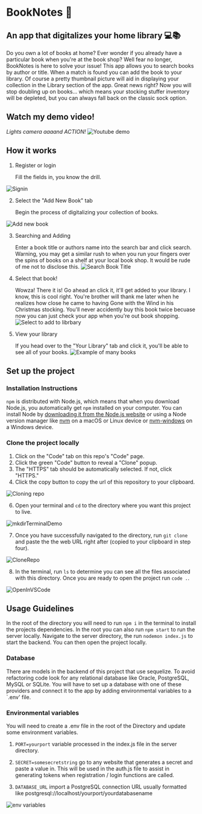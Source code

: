 # BookNotes 📖

## An app that digitalizes your home library 💻📚

Do you own a lot of books at home? Ever wonder if you already have a particular book when you're at the book shop? Well fear no longer, BookNotes is here to solve your issue! This app allows you to search books by author or title. When a match is found you can add the book to your library. Of course a pretty thumbnail picture will aid in displaying your collection in the Library section of the app. Great news right? Now you will stop doubling up on books... which means your stocking stuffer inventory will be depleted, but you can always fall back on the classic sock option.

## Watch my demo video!

*Lights camera aaaand ACTION!*
![Youtube demo](https://github.com/rachelspencer/book-notes-app/assets/111473039/a428588a-1aaa-4d6b-9c2c-c3bf50f30f65)

## How it works

1. Register or login

    Fill the fields in, you know the drill.

![Signin](https://github.com/rachelspencer/book-notes-app/assets/111473039/174258ff-9d75-4650-ad2d-05e50647eace)

2. Select the "Add New Book" tab
   
    Begin the process of digitalizing your collection of books. 

![Add new book](https://github.com/rachelspencer/book-notes-app/assets/111473039/b73cc3ed-5b5c-4372-9ba7-9e4848643a23)

3. Searching and Adding
   
    Enter a book title or authors name into the search bar and click search. Warning, you may get a similar rush to when you run your fingers over the        spins of books on a shelf at your local book shop. It would be rude of me not to disclose this.
![Search Book Title](https://github.com/rachelspencer/book-notes-app/assets/111473039/f9a4d5e6-9e5e-4ba4-9d89-f78c360580b3)

 4. Select that book!

    Wowza! There it is! Go ahead an click it, it'll get added to your library. I know, this is cool right. You're brother will thank me later when
    he realizes how close he came to having Gone with the Wind in his Christmas stocking. You'll never accidently buy this book twice becuase now
    you can just check your app when you're out book shopping.
![Select to add to librbary](https://github.com/rachelspencer/book-notes-app/assets/111473039/2cbbb4d5-7549-4e31-b437-3a4368ed995e)

5. View your library

   If you head over to the "Your Library" tab and click it, you'll be able to see all of your books.
![Example of many books ](https://github.com/rachelspencer/book-notes-app/assets/111473039/afa0a2f2-c746-4ad4-9178-73e9e9a7eaac)

## Set up the project

### Installation Instructions

`npm` is distributed with Node.js, which means that when you download Node.js, you automatically get `npm` installed on your computer. You can install Node by [downloading it from the Node.js website](https://nodejs.org/en/) or using a Node version manager like [nvm](https://github.com/nvm-sh/nvm) on a macOS or Linux device or [nvm-windows](https://github.com/coreybutler/nvm-windows) on a Windows device.

### Clone the project locally

1. Click on the "Code" tab on this repo's "Code" page.
2. Click the green "Code" button to reveal a "Clone" popup.
3. The "HTTPS" tab should be automatically selected. If not, click "HTTPS."
4. Click the copy button to copy the url of this repository to your clipboard.
   
![Cloning repo](https://github.com/rachelspencer/book-notes-app/assets/111473039/c880ae3d-2426-4dde-85b1-c6330734177a)

6. Open your terminal and `cd` to the directory where you want this project to live.
   
![mkdirTerminalDemo](https://github.com/rachelspencer/book-notes-app/assets/111473039/b8c9ac95-09a8-4971-8cdd-79194fa85f20)

7. Once you have successfully navigated to the directory, run `git clone` and paste the the web URL right after (copied to your clipboard in step four).
   
![CloneRepo](https://github.com/rachelspencer/book-notes-app/assets/111473039/e9da32d2-e7e7-469f-8ad2-22d847538d73)

8. In the terminal, run `ls` to determine you can see all the files associated with this directory. Once you are ready to open the project run `code .`.

![OpenInVSCode](https://github.com/rachelspencer/book-notes-app/assets/111473039/cc473c67-2fcc-47c1-93f1-a4ebf0bbe1bd)

## Usage Guidelines

In the root of the directory you will need to run `npm i` in the terminal to install the projects dependencies. In the root you can also run `npm start` to run the server locally. Navigate to the server directory, the run `nodemon index.js` to start the backend. You can then open the project locally. 

### Database

There are models in the backend of this project that use sequelize. To avoid refactoring code look for any relational database like Oracle, PostgreSQL, MySQL or SQLite. You will have to set up a database with one of these providers and connect it to the app by adding environmental variables to a `.env' file. 

### Environmental variables 

You will need to create a .env file in the root of the Directory and update some environment variables. 

1. `PORT=yourport` variable processed in the index.js file in the server directory.

2. `SECRET=somesecretstring` go to any website that generates a secret and paste a value in. This will be used in the auth.js file to assist in generating tokens when registration / login functions are called.
   
4. `DATABASE_URL` import a PostgreSQL connection URL usually formatted like postgresql://localhost/yourport/yourdatabasename
   
![env variables](https://github.com/rachelspencer/book-notes-app/assets/111473039/c44ae741-9c52-4841-8894-686d991043b5)

